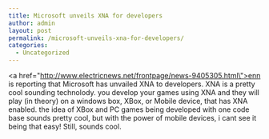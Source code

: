 ```yaml
---
title: Microsoft unveils XNA for developers
author: admin
layout: post
permalink: /microsoft-unveils-xna-for-developers/
categories:
  - Uncategorized
---
```

<a href=\"http://www.electricnews.net/frontpage/news-9405305.html\">enn is reporting that Microsoft has unvailed XNA to developers</a>. XNA is a pretty cool sounding technolody. you develop your games using XNA and they will play (in theory) on a windows box, XBox, or Mobile device, that has XNA enabled. the idea of XBox and PC games being developed with one code base sounds pretty cool, but with the power of mobile devices, i cant see it being that easy! Still, sounds cool.